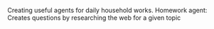 Creating useful agents for daily household works.
Homework agent: Creates questions by researching the web for a given topic
